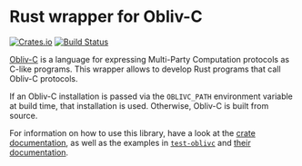 Rust wrapper for Obliv-C
========================
[![Crates.io](https://img.shields.io/crates/v/oblivc.svg)](https://crates.io/crates/oblivc)
[![Build Status](https://travis-ci.org/schoppmp/oblivc-rust.svg?branch=master)](https://travis-ci.org/schoppmp/oblivc-rust)

[Obliv-C](https://github.com/samee/obliv-c) is a language for expressing
Multi-Party Computation protocols as C-like programs.
This wrapper allows to develop Rust programs that call Obliv-C protocols.

If an Obliv-C installation is passed via the `OBLIVC_PATH` environment
variable at build time, that installation is used.
Otherwise, Obliv-C is built from source.

For information on how to use this library, have a look at the
[crate documentation](https://schoppmp.github.io/doc/oblivc-rust/oblivc/), 
as well as the examples in
[`test-oblivc`](https://github.com/schoppmp/oblivc-rust/tree/master/test-oblivc)
and
[their documentation](https://schoppmp.github.io/doc/oblivc-rust/test_oblivc).
